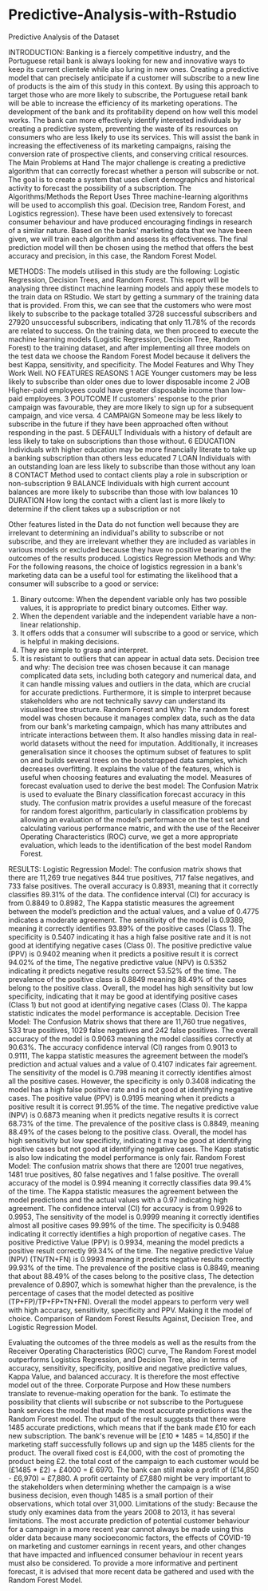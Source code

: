 # Predictive-Analysis-with-Rstudio
Predictive Analysis of the Dataset

INTRODUCTION:
Banking is a fiercely competitive industry, and the Portuguese retail bank is always looking for new and innovative ways to keep its current clientele while also luring in new ones. Creating a predictive model that can precisely anticipate if a customer will subscribe to a new line of products is the aim of this study in this context. By using this approach to target those who are more likely to subscribe, the Portuguese retail bank will be able to increase the efficiency of its marketing operations. The development of the bank and its profitability depend on how well this model works. The bank can more effectively identify interested individuals by creating a predictive system, preventing the waste of its resources on consumers who are less likely to use its services. This will assist the bank in increasing the effectiveness of its marketing campaigns, raising the conversion rate of prospective clients, and conserving critical resources.
The Main Problems at Hand
The major challenge is creating a predictive algorithm that can correctly forecast whether a person will subscribe or not. The goal is to create a system that uses client demographics and historical activity to forecast the possibility of a subscription. 
The Algorithms/Methods the Report Uses
Three machine-learning algorithms will be used to accomplish this goal. (Decision tree, Random Forest, and Logistics regression). These have been used extensively to forecast consumer behaviour and have produced encouraging findings in research of a similar nature. Based on the banks' marketing data that we have been given, we will train each algorithm and assess its effectiveness. The final prediction model will then be chosen using the method that offers the best accuracy and precision, in this case, the Random Forest Model.

METHODS:
The models utilised in this study are the following: Logistic Regression, Decision Trees, and Random Forest. This report will be analysing three distinct machine learning models and apply these models to the train data on RStudio. We start by getting a summary of the training data that is provided. From this, we can see that the customers who were most likely to subscribe to the package totalled 3728 successful subscribers and 27920 unsuccessful subscribers, indicating that only 11.78% of the records are related to success. On the training data, we then proceed to execute the machine learning models (Logistic Regression, Decision Tree, Random Forest) to the training dataset, and after implementing all three models on the test data we choose the Random Forest Model because it delivers the best Kappa, sensitivity, and specificity.
The Model Features and Why They Work Well.
NO	FEATURES	REASONS 
1	AGE	Younger customers may be less likely to subscribe than older ones due to lower disposable income
2	JOB	Higher-paid employees could have greater disposable income than low-paid employees.
3	POUTCOME	If customers' response to the prior campaign was favourable, they are more likely to sign up for a subsequent campaign, and vice versa.
4	CAMPAIGN	Someone may be less likely to subscribe in the future if they have been approached often without responding in the past.
5	DEFAULT	Individuals with a history of default are less likely to take on subscriptions than those without.
6	EDUCATION	Individuals with higher education may be more financially literate to take up a banking subscription than others less educated 
7	LOAN	Individuals with an outstanding loan are less likely to subscribe than those without any loan
8	CONTACT	Method used to contact clients play a role in subscription or non-subscription 
9	BALANCE	Individuals with high current account balances are more likely to subscribe than those with low balances
10	DURATION	How long the contact with a client last is more likely to determine if the client takes up a subscription or not

Other features listed in the Data do not function well because they are irrelevant to determining an individual's ability to subscribe or not subscribe, and they are irrelevant whether they are included as variables in various models or excluded because they have no positive bearing on the outcomes of the results produced.
Logistics Regression Methods and Why: For the following reasons, the choice of logistics regression in a bank's marketing data can be a useful tool for estimating the likelihood that a consumer will subscribe to a good or service:
1. Binary outcome: When the dependent variable only has two possible values, it is appropriate to predict binary outcomes. Either way.
2. When the dependent variable and the independent variable have a non-linear relationship.
3. It offers odds that a consumer will subscribe to a good or service, which is helpful in making decisions.
4. They are simple to grasp and interpret.
5. It is resistant to outliers that can appear in actual data sets.
Decision tree and why: The decision tree was chosen because it can manage complicated data sets, including both category and numerical data, and it can handle missing values and outliers in the data, which are crucial for accurate predictions. Furthermore, it is simple to interpret because stakeholders who are not technically savvy can understand its visualised tree structure.
Random Forest and Why: The random forest model was chosen because it manages complex data, such as the data from our bank's marketing campaign, which has many attributes and intricate interactions between them. It also handles missing data in real-world datasets without the need for imputation. Additionally, it increases generalisation since it chooses the optimum subset of features to split on and builds several trees on the bootstrapped data samples, which decreases overfitting. It explains the value of the features, which is useful when choosing features and evaluating the model.
Measures of forecast evaluation used to derive the best model: 
The Confusion Matrix is used to evaluate the Binary classification forecast accuracy in this study. The confusion matrix provides a useful measure of the forecast for random forest algorithm, particularly in classification problems by allowing an evaluation of the model’s performance on the test set and calculating various performance matric, and with the use of the Receiver Operating Characteristics (ROC) curve, we get a more appropriate evaluation, which leads to the identification of the best model Random Forest.



RESULTS:
Logistic Regression Model: 
The confusion matrix shows that there are 11,269 true negatives 844 true positives, 717 false negatives, and 733 false positives. The overall accuracy is 0.8931, meaning that it correctly classifies 89.31% of the data. The confidence interval (CI) for accuracy is from 0.8849 to 0.8982, The Kappa statistic measures the agreement between the model’s prediction and the actual values, and a value of 0.4775 indicates a moderate agreement. The sensitivity of the model is 0.9389, meaning it correctly identifies 93.89% of the positive cases (Class 1). The specificity is 0.5407 indicating it has a high false positive rate and it is not good at identifying negative cases (Class 0). The positive predictive value (PPV) is 0.9402 meaning when it predicts a positive result it is correct 94.02% of the time, The negative predictive value (NPV) is 0.5352 indicating it predicts negative results correct 53.52% of the time. The prevalence of the positive class is 0.8849 meaning 88.49% of the cases belong to the positive class. Overall, the model has high sensitivity but low specificity, indicating that it may be good at identifying positive cases (Class 1) but not good at identifying negative cases (Class 0). The kappa statistic indicates the model performance is acceptable. 
Decision Tree Model: 
The Confusion Matrix shows that there are 11,760 true negatives, 533 true positives, 1029 false negatives and 242 false positives. The overall accuracy of the model is 0.9063 meaning the model classifies correctly at 90.63%. The accuracy confidence interval (CI) ranges from 0.9013 to 0.9111, The kappa statistic measures the agreement between the model’s prediction and actual values and a value of 0.4107 indicates fair agreement. The sensitivity of the model is 0.798 meaning it correctly identifies almost all the positive cases. However, the specificity is only 0.3408 indicating the model has a high false positive rate and is not good at identifying negative cases. The positive value (PPV) is 0.9195 meaning when it predicts a positive result it is correct 91.95% of the time. The negative predictive value (NPV) is 0.6873 meaning when it predicts negative results it is correct 68.73% of the time. The prevalence of the positive class is 0.8849, meaning 88.49% of the cases belong to the positive class. Overall, the model has high sensitivity but low specificity, indicating it may be good at identifying positive cases but not good at identifying negative cases. The Kapp statistic is also low indicating the model performance is only fair.
Random Forest Model:
The confusion matrix shows that there are 12001 true negatives, 1481 true positives, 80 false negatives and 1 false positive. The overall accuracy of the model is 0.994 meaning it correctly classifies data 99.4% of the time. The Kappa statistic measures the agreement between the model predictions and the actual values with a 0.97 indicating high agreement. The confidence interval (CI) for accuracy is from 0.9926 to 0.9953, The sensitivity of the model is 0.9999 meaning it correctly identifies almost all positive cases 99.99% of the time. The specificity is 0.9488 indicating it correctly identifies a high proportion of negative cases. The positive Predictive Value (PPV) is 0.9934, meaning the model predicts a positive result correctly 99.34% of the time. The negative predictive Value (NPV) (TN/TN+FN) is 0.9993 meaning it predicts negative results correctly 99.93% of the time. The prevalence of the positive class is 0.8849, meaning that about 88.49% of the cases belong to the positive class, The detection prevalence of 0.8907, which is somewhat higher than the prevalence, is the percentage of cases that the model detected as positive (TP+FP)/TP+FP+TN+FN). Overall the model appears to perform very well with high accuracy, sensitivity, specificity and PPV. Making it the model of choice.
Comparison of Random Forest Results Against, Decision Tree, and Logistic Regression Model.
 
Evaluating the outcomes of the three models as well as the results from the Receiver Operating Characteristics (ROC) curve, The Random Forest model outperforms Logistics Regression, and Decision Tree, also in terms of accuracy, sensitivity, specificity, positive and negative predictive values, Kappa Value, and balanced accuracy. It is therefore the most effective model out of the three.
Corporate Purpose and How these numbers translate to revenue-making operation for the bank.
To estimate the possibility that clients will subscribe or not subscribe to the Portuguese bank services the model that made the most accurate predictions was the Random Forest model.  The output of the result suggests that there were 1485 accurate predictions, which means that if the bank made £10 for each new subscription. The bank's revenue will be [£10 * 1485 = 14,850] if the marketing staff successfully follows up and sign up the 1485 clients for the product. The overall fixed cost is £4,000, with the cost of promoting the product being £2. the total cost of the campaign to each customer would be (£1485 * £2) + £4000 = £ 6970. The bank can still make a profit of (£14,850 - £6,970) = £7,880.
A profit certainty of £7,880 might be very important to the stakeholders when determining whether the campaign is a wise business decision, even though 1485 is a small portion of their observations, which total over 31,000.
Limitations of the study:
Because the study only examines data from the years 2008 to 2013, it has several limitations. The most accurate prediction of potential customer behaviour for a campaign in a more recent year cannot always be made using this older data because many socioeconomic factors, the effects of COVID-19 on marketing and customer earnings in recent years, and other changes that have impacted and influenced consumer behaviour in recent years must also be considered. To provide a more informative and pertinent forecast, it is advised that more recent data be gathered and used with the Random Forest Model.


